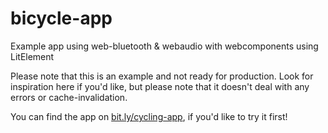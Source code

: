 # bicycle-app
Example app using web-bluetooth &amp; webaudio with webcomponents using LitElement

Please note that this is an example and not ready for production. Look for inspiration here if you'd like, but please note that it doesn't deal with any errors or cache-invalidation.

You can find the app on [bit.ly/cycling-app](http://bit.ly/cycling-app), if you'd like to try it first!
